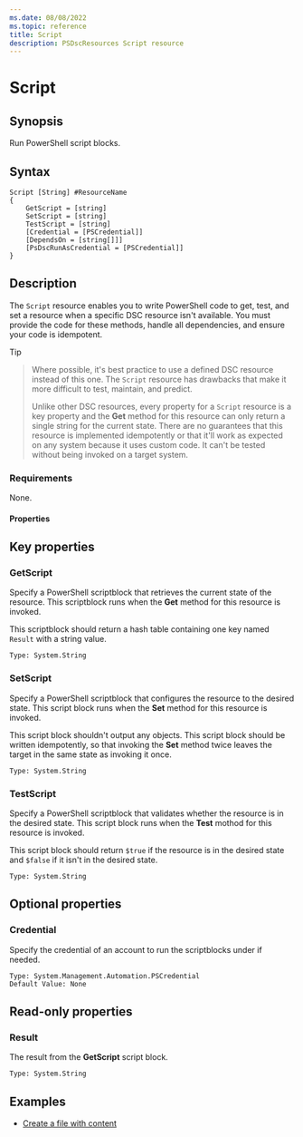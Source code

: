 ```yaml
---
ms.date: 08/08/2022
ms.topic: reference
title: Script
description: PSDscResources Script resource
---
```


# Script

## Synopsis

Run PowerShell script blocks.

## Syntax

```Syntax
Script [String] #ResourceName
{
    GetScript = [string]
    SetScript = [string]
    TestScript = [string]
    [Credential = [PSCredential]]
    [DependsOn = [string[]]]
    [PsDscRunAsCredential = [PSCredential]]
}
```

## Description

The `Script` resource enables you to write PowerShell code to get, test, and set a resource when a
specific DSC resource isn't available. You must provide the code for these methods, handle all
dependencies, and ensure your code is idempotent.

> [!TIP]

> Where possible, it's best practice to use a defined DSC resource instead of this one. The `Script`
> resource has drawbacks that make it more difficult to test, maintain, and predict.
>
> Unlike other DSC resources, every property for a `Script` resource is a key property and the
> **Get** method for this resource can only return a single string for the current state. There are
> no guarantees that this resource is implemented idempotently or that it'll work as expected on
> any system because it uses custom code. It can't be tested without being invoked on a target
> system.

### Requirements

None.

#### Properties

## Key properties

### GetScript

Specify a PowerShell scriptblock that retrieves the current state of the resource. This scriptblock
runs when the **Get** method for this resource is invoked.

This scriptblock should return a hash table containing one key named `Result` with a string value.

```
Type: System.String
```

### SetScript

Specify a PowerShell scriptblock that configures the resource to the desired state. This script
block runs when the **Set** method for this resource is invoked.

This script block shouldn't output any objects. This script block should be written idempotently,
so that invoking the **Set** method twice leaves the target in the same state as invoking it once.

```
Type: System.String
```

### TestScript

Specify a PowerShell scriptblock that validates whether the resource is in the desired state. This
script block runs when the **Test** mothod for this resource is invoked.

This script block should return `$true` if the resource is in the desired state and `$false` if it
isn't in the desired state.

```
Type: System.String
```

## Optional properties

### Credential

Specify the credential of an account to run the scriptblocks under if needed.

```
Type: System.Management.Automation.PSCredential
Default Value: None
```

## Read-only properties

### Result

The result from the **GetScript** script block.

```
Type: System.String
```

## Examples

- [Create a file with content][1]

<!-- Reference Links -->

[1]: Example.md
